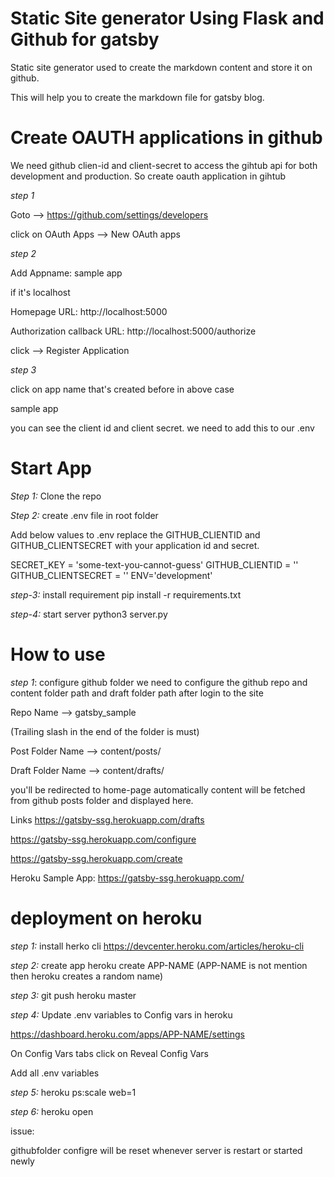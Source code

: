 **Static Site generator Using Flask and Github for gatsby**
========================================

Static site generator used to create the markdown content and store it on github.

This will help you to create the markdown file for gatsby blog.

**Create OAUTH applications in github**
============================

We need github clien-id and client-secret to access the gihtub api for both development and production.
So create oauth application in gihtub

*step 1*

Goto --> https://github.com/settings/developers

click on OAuth Apps --> New OAuth apps

*step 2*

Add Appname: sample app

if it's localhost

Homepage URL: http://localhost:5000

Authorization callback URL: http://localhost:5000/authorize

click --> Register Application

*step 3*

click on app name that's created before in above case

sample app

you can see the client id and client secret. we need to add this to our .env


**Start App**
===============

*Step 1:* Clone the repo

*Step 2:* create .env file in root folder

Add below values to .env replace the GITHUB_CLIENTID and GITHUB_CLIENTSECRET with your application id and secret.

SECRET_KEY = 'some-text-you-cannot-guess'
GITHUB_CLIENTID = ''
GITHUB_CLIENTSECRET = ''
ENV='development'

*step-3:* install requirement
pip install -r requirements.txt

*step-4:* start server
python3 server.py

**How to use**
===============

*step 1*: configure github folder
we need to configure the github repo and content folder path and draft folder path after login to the site

Repo Name --> gatsby_sample

(Trailing slash in the end of the folder is must)

Post Folder Name --> content/posts/

Draft Folder Name --> content/drafts/

you'll be redirected to home-page automatically content will be fetched from github posts folder and displayed here.

Links
https://gatsby-ssg.herokuapp.com/drafts

https://gatsby-ssg.herokuapp.com/configure

https://gatsby-ssg.herokuapp.com/create


Heroku Sample App:
https://gatsby-ssg.herokuapp.com/


**deployment on heroku**
===========================

*step 1:* install herko cli
https://devcenter.heroku.com/articles/heroku-cli

*step 2:* create app
      heroku create APP-NAME (APP-NAME is not mention then heroku creates a random name)

*step 3:* git push heroku master

*step 4:*
 Update .env variables to Config vars in heroku

 https://dashboard.heroku.com/apps/APP-NAME/settings

 On Config Vars tabs click on Reveal Config Vars

 Add all .env variables

 *step 5:* heroku ps:scale web=1

 *step 6:* heroku open


issue:

githubfolder configre will be reset whenever server is restart or started newly
